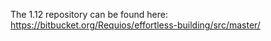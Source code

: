 The 1.12 repository can be found here: https://bitbucket.org/Requios/effortless-building/src/master/